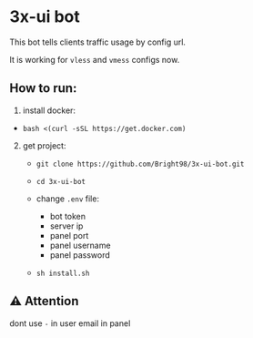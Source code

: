 # 3x-ui bot

This bot tells clients traffic usage by config url.

It is working for `vless` and `vmess` configs now.

## How to run:
1. install docker:
  - `bash <(curl -sSL https://get.docker.com)`
2. get project:
   - `git clone https://github.com/Bright98/3x-ui-bot.git`
   - `cd 3x-ui-bot`
   - change `.env` file:
     - bot token
     - server ip
     - panel port
     - panel username
     - panel password

   - `sh install.sh`

## ⚠️ Attention
dont use `-` in user email in panel 